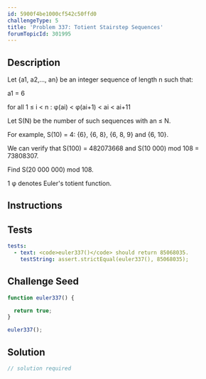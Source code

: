 ```yaml
---
id: 5900f4be1000cf542c50ffd0
challengeType: 5
title: 'Problem 337: Totient Stairstep Sequences'
forumTopicId: 301995
---
```


## Description

<section id='description'>

Let {a1, a2,..., an} be an integer sequence of length n such that:

a1 = 6

for all 1 ≤ i &lt; n : φ(ai) &lt; φ(ai+1) &lt; ai &lt; ai+11

Let S(N) be the number of such sequences with an ≤ N.

For example, S(10) = 4: {6}, {6, 8}, {6, 8, 9} and {6, 10}.

We can verify that S(100) = 482073668 and S(10 000) mod 108 = 73808307.

Find S(20 000 000) mod 108.

1 φ denotes Euler's totient function.

</section>

## Instructions

<section id='instructions'>

</section>

## Tests

<section id='tests'>

```yml
tests:
  - text: <code>euler337()</code> should return 85068035.
    testString: assert.strictEqual(euler337(), 85068035);

```

</section>

## Challenge Seed

<section id='challengeSeed'>

<div id='js-seed'>

```js
function euler337() {

  return true;
}

euler337();
```

</div>

</section>

## Solution

<section id='solution'>

```js
// solution required
```

</section>
